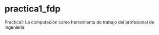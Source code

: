 # practica1_fdp
Practica1: La computación como herramienta de trabajo del profesional de ingeniería
